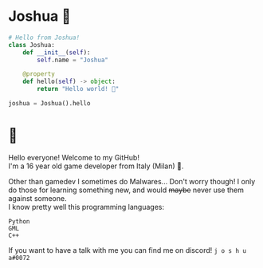 # **Joshua 🍥** 

```py
# Hello from Joshua!
class Joshua:
    def __init__(self):
        self.name = "Joshua"

    @property
    def hello(self) -> object:
        return "Hello world! 🌷"

joshua = Joshua().hello
```

# 🦄
Hello everyone! Welcome to my GitHub!</br>
I'm a 16 year old game developer from Italy (Milan) 🤌.

Other than gamedev I sometimes do Malwares... Don't worry though! I only do those for learning something new, and would ~~maybe~~ never use them against someone. </br>
I know pretty well this programming languages:
```
Python
GML
C++
```

If you want to have a talk with me you can find me on discord! ``j o s h u a#0072``
